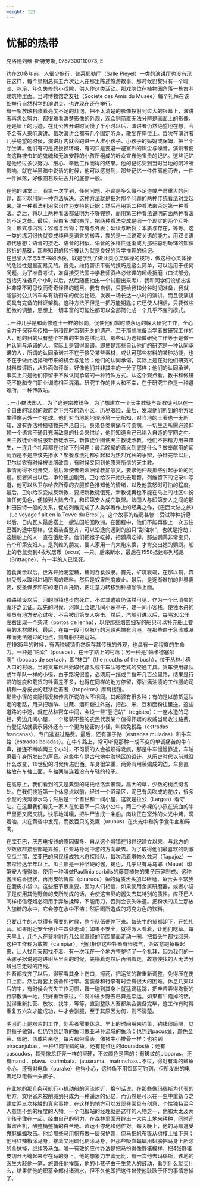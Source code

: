 ```yaml
---
weight: 121
---
```

# 忧郁的热带

克洛德列维-斯特劳斯, 9787300110073, E

约在20多年前，人很少旅行，普莱耶勒厅（Salle Pleyel）一类的演讲厅也没有现在这样，每个星期总有五六次让人在那里陈述旅游故事。那时候巴黎只有一个暗淡、冰冷、年久失修的小戏院，供人作这类活动。那戏院位在植物园角落一栋古老建筑物里面。当时博物馆之友社（Societe des Amis du Musee）每个礼拜在该处举行自然科学的演讲会，也许现在还在举行。  
有一架放映机装着亮度不足的灯泡，把不太清楚的影像投射到过大的银幕上，演讲者再怎么努力，都很难看清楚影像的外观，观众则简直无法分辨是画面上的影像，还是墙上的污迹，在比公告开讲时间慢了半小时以后，演讲者仍然绝望地在想，会不会有人来听演讲。每次演讲会都有几个固定听众，散坐在座位上。每次在演讲者几乎绝望的时候，演讲厅内就会跑进一大堆小孩子、小孩子的妈妈或保姆，把半个厅坐满。他们有的是要换换环境，有的只是要避一避室外的灰尘与噪音。演讲者便向这群被虫蛀的鬼魂和无法安静的小孩所组成的听众宣布他宝贵的记忆。这些记忆是他经过多少努力、细心、辛勤工作而得的结果。他的记忆受到当时当地的阴冷所影响，就在半黑暗中说话的时候，他可以感觉到，那些记忆一件件离他而去，一件一件掉落，好像圆石跌进古井的底部一般。

在他的课堂上，我第一次学到，任何问题，不论是多么微不足道或严肃重大的问题，都可以用同一种方法解决。这种方法就是把对那个问题的两种传统看法对立起来。第一种看法利用常识作为支持的证据；然后再用第二种看法来否定第一种看法。之后，将以上两种看法都证明为不够完整，而用第三种看法说明前面两种看法的不足之处。最后，经由名词的搬弄，把两种看法变成是同一个现实的两个互补面：形式与内容；容器与容物；存有与外表；延续与断裂；本质与存在，等等。这一类的练习很快就变成纯粹是语言的搬弄，靠的是一点说双关语的能力，用双关语取代思想：语音的接近、语音的相似、语音的多样性逐渐成为那些聪明矫饰的知识转折的基础，那些知识的转折被认为就是良好的哲学推理的标记。  
在巴黎大学念5年书的收获，就是学到了做此类心灵体操的技巧，做这种心灵体操的危险性是显而易见的。首先，维持智识平衡的技巧是这么简单，可以适用于任何问题。为了准备考试，准备接受法国中学教师资格必修课的超级折磨（口试部分，包括先准备几个小时以后，然后随便抽出一个试题出来考），我和同学们设想出各种非常不可思议而奇奇怪怪的题目。我有自信，只要给我10分钟时间准备，我就能够对公共汽车与有轨街车的优劣比较，发表一场长达一小时的演讲，而且使演讲词具有完备的辩证架构。这种方法不但是一把万能钥匙；它还使人相信，只要做些细微的调整，思想上一切丰富的可能性都可以全部简化成一个几乎不变的模式。

…一种几乎是和尚修道士一样的倾向，促使他们暂时或永远的躲入研究工作，全心全力于保存与传播一份和现时当刻无关的遗产。至于那些准备当学者做研究工作的人，他的目的只有整个宇宙的生命差堪比拟。那些认为选择做研究工作等于是做一种认同与承诺的人，实际上是错得离谱。即使是那些自认他们的研究是一种认同承诺的人，所谓的认同承诺并不在于接受某些素材，或认可那些材料的某种功能，也不在于做此选择所带来的机会与危险；他们的认同承诺，实际上是在对他们研究的材料做评断，从外面做评断，好像他们并非其中的一分子那样；他们的认同承诺，事实上只是他们停留于不做认同承诺的一种特殊方式。从这个观点看，教书和做研究不能和专门职业训练相互混淆。研究工作的伟大和不幸，在于研究工作是一种避难所，一种传教站。

…一小群法国人，为了逃避宗教纷争，为了想建立一个天主教徒与新教徒可以在一个自由的容忍的政府之下共存的新小区，历尽艰险，最后，发现他们所到的地方陌生得像另外一个星球。他们对当地的地理环境一无所知，对当地的土著也一无所知，没有办法种植植物来养活自己，身染各类病痛与传染病，一切生活所需必须仰赖一个语言不通且充满敌意的社会来供给，他们知道自己已陷入自造的罗网之中。天主教徒企图说服新教徒改宗，新教徒企图使天主教徒改教。他们不把精力用来谋生，一连几个礼拜都在讨论下列问题：最后晚餐的真义到底是什么？做奉献用的葡萄酒是不是应该先掺水？聚餐与洗礼都引起极为热烈冗长的争辩，争辩完毕以后，卫尔给农有时候被说服改宗，有时候又回到他原来所信的天主教。  
事情闹得不可开交，最后派使者去欧洲请教加尔文，要求他仲裁那些引起争论的问题。使者派出以后，争论更加剧烈，卫尔给农开始失去理智。列维留下的记录中写道，他可以从卫尔给农所穿的衣服颜色推知他的情绪，以及他震怒时可怕的程度。最后，卫尔给农变成反新教，要把新教徒饿死。新教徒再也不能在岛上的社区中扮演任何角色，便搬到大陆去住，和印第安人成立联盟。法国人与印第安人之间的那种田园诗一般的关系，促成列维完成了人类学著作上的经典之作，《巴西大陆之旅》（Le voyage f ait en la Tevve du Bresil）。这个故事的结局甚惨：受过种种折磨以后，日内瓦人最后搭上一艘法国船回欧洲。在回程中，他们不能再像上一次去往巴西的途中那样，仗着装备整齐，可以沿途向遇到的船只“刮油水”，也就是抢劫；这趟船上的人一直在饿肚子。他们把猴子吃掉，把鹦鹉吃掉。那些鹦鹉非常宝贝，有个印第安妇人，是列维的朋友，要人家用一门大炮来换，才肯交出她的鹦鹉。船上的老鼠卖到4枚埃居币（ecus）—只。后来断水，最后在1558抵达布列塔尼（Brittagne），有一半的人已饿死。

饱食黄金以后，世界开始渴望糖，糖则吞食奴隶。首先，矿坑衰竭，在那以前，森林受毁以取得坩埚所需的燃料。然后是奴隶制度废止。最后，是逐渐增加的世界需要，使圣保罗和它的港口山托斯，把注意力转移到种植咖啡上面。

铁路铺设以后，河的城镇也步向死亡，不过其遣痕仍偶然可见，作为一个已消失的循环之见证。起先的时候，河岸上会建几间小茅亭子，建一间小客栈，使独木舟的船员有地方安心过夜，不会被印第安人突击。然后，汽船引进以后，每隔30公里左右出现一个柴港（portos de lenha），以便那些烟囱细窄的船只可以补充船上要用的木材燃料。最后，在每一段可以航行的河段两端有河港，在那些由于急流或瀑布而无法通过的地点，则有船只搬运站。  
在1935年的时候，有两种城镇仍然保存其传统的外观，也具有一定程度的生命力。一种是“帕索”（pousos），在十字路上的村落；另一种是“帕卡德塞尔陶”（boccas de sertao），即“林口”（the mouths of the bush），位于丛林小径入口的村落。当时货车已开始取代骡队或牛车队等老式的交通工具。货车使用骡队或牛车队一样的小径，由于路况很差，必须用一挡或二挡开几百公里路，结果是行进的速度和载货的牲畜差不多，也得在同样的地方停留，穿沾满油渍的工作服的司机和一身皮衣的赶移牲畜者（tropeiros）摩肩接踵。  
那些小径的实际情况和传言所说的大不相同。其起源有很多种；有的是以前货运队走的老路，用来把咖啡、甘蔗、酒和糖往外送，把盐、米、豆和面粉往里送。这些道路的中途，就在丛林密车中间，会设一些“登记站”（registro）：一座木造的马栏，旁边几间小屋，一个服装不整的农民代表某个值得怀疑的权威当局收过路费。有登记站就表示另外还有一个更为秘密的小径，叫做免税路（estradas francanas），专门逃避过路费。最后，还有骡子路（estradas muladas）和牛车路（estradas boiadas）。在牛车路上，常可听见那种一成不变的单调痛苦的牛车声，接连不断响两三个小时，不习惯的人会被烦得发疯，那是牛车慢慢靠近，车轴磨着车身所发出的声音。这些牛车是古代地中海地区的设计，从历史时代以前就没什么改变，16世纪的时候传进巴西。车身很笨重，两旁有用藤编成的边，车身直接放在车轴上面，车轴两端连着没有车轱的轮子。

在高原上，我们看到的又是典型的马托格洛索景观，高大的草，少数的树点缀各处。在我们接近第一个休息点以前，经过一个沼泽区，泥巴有风吹成的花纹，很多小型的浅滩涉水鸟；然后是一个畜栏和一间小屋，这就是拉公（Largon）看守站。在这里我们看见一家人在忙着宰一只幼小公牛。两三个赤裸的小孩在流血的牛尸里面又爬又跳，快乐地叫嚷，把牛尸当成一条船。肉块正在室外的火光中烤，滴着油，火在黄昏中发亮，而数百只的秃鹰（urubus）在火光中和狗争食牛血和碎肉。

在库亚巴，厌恶电报线的原因很多。自从这个城镇在18世纪建立以来，与北方的少数族群接触都是靠船，往亚马孙河中游的方向驶去。为了取得他们最喜欢的刺激品瓜兰那，库亚巴的居民组成独木舟探险队，每次沿着塔帕久兹河（Tapajoz）一带探险达半年以上。瓜兰那是一种坚硬的酱，褐色，几乎只有马乌耶（Maué）印第安人懂得做，使用一种叫做Paullinia sorbilis的藤蔓植物的果子压碎制成。这种酱压成香肠状，再用皮哈鲁库（pirarucu）鱼的角质舌头加以研磨，鱼舌头平常放在鹿皮小袋中。这些细节很重要，因为人们相信，如果使用金属研磨器，或者小袋子是使用其他野兽的皮所制成的话，会使这宝贝的酱失去其特别的质性。库亚巴人同样相信卷烟必须用手弄破揉碎，不能用刀，否则会丧失味道。把粉状的瓜兰那放入加糖的水中，它会停在水中不溶；然后喝所造成的巧克力色的饮料。

只要赶牛的人觉得有需要的时候，整个队伍便停下来。每头牛的货都卸下，开始扎营。如果附近安全便让牛四处走动；如果不安全，就得派人看着，让他们吃草。每天早上，几个人在营地附近几公里直径的范围里面走动一圈，把每头牛都找回来。这种工作称为放牧（campiar）。他们相信这些牲畜有怪脾气，会故意跑掉躲起来，让人找几天都找不着。有一次我在一个地方整整待了一个礼拜，因为我们的一头骡子据说是跑进树丛里面的时候，先横着走然后再倒着走，故意使找的人无法分辨出它走过的路线。  
牲畜都找齐了以后，得察看其身上伤口，擦药，把运货的鞍重新调整，免得压在伤口上面。然后再套上装备和行李。套装备和行李有时会有很大的困难，休息几天以后的牛，有时候会丧失工作习惯，鞍一碰到其身上就猛踢猛跳，把辛苦弄得均衡的行李散满一地，只好重新来过，牛没冲进乡野去已算是幸运。如果有牛跑掉的话，就得重新扎营、放牧、找牛，等等，直到整队人畜都集合装备完毕，这工作有时得重复五六次才能成功，牛才会驯服，至于其原因为何，则不清楚。

溯河而上是艰苦的工作，划桨者需要休息。早上的时间用来钓鱼，钓线很简陋，以野莓子做饵，但仍钓到足够的鱼可做亚马孙流域的鱼汤；也钓到pacus鱼，颜色金黄，很肥，切成片来吃，每片都带骨头，像猪牛小排骨一样；也钓到piracanjubas，一种红肉银鳞的鱼，还有艳红色的dourados鱼；还有cascudos，其壳像龙虾壳一样的坚硬，不过颜色是黑的；有斑纹的piaparas，还有mandi、plava、curimbata、jatuarama、matrinchao…不过，得对有毒的鳍鱼小心，还有对电鱼（purake）也得小心，这种鱼不用饵即可钓到，但所发出的电击足以电昏一头骡子。

在此地的那几条可航行小机动船的河流附近，换句话说，在那些像玛瑙斯为代表的地方，文明省未被削减到只成为一种遥远的记忆，而仍然是可以在一生中重新与之建立两三次接触的真实事物，在这样的地方可以发现非常具有创意、个性独特至今人意想不到的程度的人物。一个电报站的经理就是这样的人物之一，他和太太及两个孩子住在一起，经由自己的努力，在森林里面开辟出一大片土地来耕种，同时还做留声机，酿整桶整桶的白兰地。命运不停地和他作对。每天晚上，他的马都遭受鬼魅蝙蝠攻击。他给那些马用帆布做一层保护篷，但马把帆布篷从树枝上扯下来；他用红辣椒涂马身，接着又用硫化铜涂马身，但那些吸血蝙蝠用翅膀把马身上所涂的全抹掉，继续吸马血。唯一有效的应付办法是把马扮得像野猪模样，把4张野猪皮切开再缝起来穿在马的身上。他的想象力丰富无比，有一次他去玛瑙斯，该地的医生大敲他一笔，旅馆任他挨饿，他的小孩子由于生意人的鼓动，看到什么就买什么，结果使他的积蓄全部付诸流水，但不久他即把这件曾使他耿耿于怀的事情忘掉了。